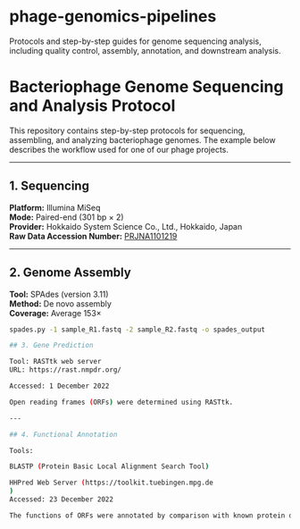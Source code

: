 # phage-genomics-pipelines
Protocols and step-by-step guides for genome sequencing analysis, including quality control, assembly, annotation, and downstream analysis.
# Bacteriophage Genome Sequencing and Analysis Protocol

This repository contains step-by-step protocols for sequencing, assembling, and analyzing bacteriophage genomes. The example below describes the workflow used for one of our phage projects.

---

## 1. Sequencing

**Platform:** Illumina MiSeq  
**Mode:** Paired-end (301 bp × 2)  
**Provider:** Hokkaido System Science Co., Ltd., Hokkaido, Japan  
**Raw Data Accession Number:** [PRJNA1101219](https://www.ncbi.nlm.nih.gov/bioproject/PRJNA1101219)

---

## 2. Genome Assembly

**Tool:** SPAdes (version 3.11)  
**Method:** De novo assembly  
**Coverage:** Average 153×  

```bash
spades.py -1 sample_R1.fastq -2 sample_R2.fastq -o spades_output

## 3. Gene Prediction

Tool: RASTtk web server
URL: https://rast.nmpdr.org/

Accessed: 1 December 2022

Open reading frames (ORFs) were determined using RASTtk.

---

## 4. Functional Annotation

Tools:

BLASTP (Protein Basic Local Alignment Search Tool)

HHPred Web Server (https://toolkit.tuebingen.mpg.de
)
Accessed: 23 December 2022

The functions of ORFs were annotated by comparison with known protein databases.

